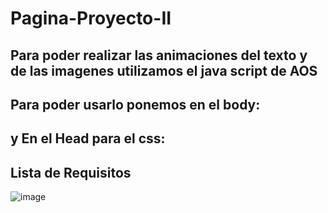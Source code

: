 # Pagina-Proyecto-II

## Para poder realizar las animaciones del texto y de las imagenes utilizamos el java script de AOS


## Para poder usarlo ponemos en el body:

<script src="https://unpkg.com/aos@2.3.1/dist/aos.js"></script>


<script>
  AOS.init();
</script>



## y En el Head para el css:

<link href="https://unpkg.com/aos@2.3.1/dist/aos.css" rel="stylesheet">

## Lista de Requisitos

![image](https://user-images.githubusercontent.com/108817479/200419140-d631d03f-d3ae-4cfb-a439-4599c0b429f7.png)
